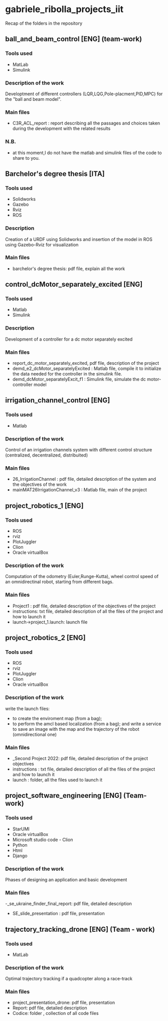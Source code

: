 # gabriele_ribolla_projects_iit
Recap of the folders in the repository

## ball_and_beam_control [ENG] (team-work)
### Tools used
- MatLab
- Simulink
### Description of the work
Developtment of different controllers (LQR,LQG,Pole-placment,PID,MPC) for the "ball and beam model".
### Main files
- C3R_ACL_report : report describing all the passages and choices taken during the development with the related results 
### N.B.
- at this moment,I do not have the matlab and simulink files of the code to share to you. 

## Barchelor's degree thesis [ITA]
### Tools used
- Solidworks
- Gazebo
- Rviz 
- ROS
### Description
Creation of a URDF using Solidworks and insertion 
of the model in ROS using Gazebo-Rviz for visualization
### Main files
- barchelor's degree thesis: pdf file, explain all the work

## control_dcMotor_separately_excited [ENG]
### Tools used
- Matlab 
- Simulink
### Description
Development of a controller for a dc motor separately excited
### Main files
- report_dc_motor_separately_excited, pdf file, description of the project
- demd_e2_dcMotor_separatelyExcited : Matlab file, compile it to initialize the data needed for the controller in the simulink file.
- demd_dcMotor_separatelyExcit_f1 : Simulink file, simulate the dc motor-controller model
## irrigation_channel_control [ENG]
### Tools used
- Matlab 
### Description of the work
Control of an irrigation channels system with different control structure (centralized, decentralized, distribuited)
### Main files
- 26_IrrigationChannel : pdf file, detailed description of the system and the  objectives of the work
- mainMAT26IrrigationChannel_v3 : Matlab file, main of the project

## project_robotics_1 [ENG]
### Tools used
- ROS
- rviz
- PlotJuggler
- Clion
- Oracle virtualBox
### Description of the work
Computation of the odometry (Euler,Runge-Kutta), wheel control speed of an omnidirectinal robot, starting from different bags.
### Main files
- Project1 : pdf file, detailed description of the objectives of the project
- instructions: txt file, detailed description of all the files of the  project and how to launch it
- launch->project_1.launch: launch file

## project_robotics_2 [ENG]
### Tools used
- ROS
- rviz
- PlotJuggler
- Clion
- Oracle virtualBox
### Description of the work
write the launch files: 
- to create the enviroment map (from a bag);
- to perform the amcl based localization (from a bag);
and write a service to save an image with the map and the trajectory of the robot (omnidirectional one)

### Main files
- _Second Project 2022: pdf file, detailed description of the project objectives
- instructions : txt file, detailed description of all the files of the project and how to launch it
- launch : folder, all the files used to launch it
## project_software_engineering [ENG] (Team-work)
### Tools used
- StarUMl
- Oracle virtualBox
- Microsoft studio code - Clion 
- Python
- Html
- Django
### Description of the work
Phases of designing an application and basic development
### Main files
-_se_ukraine_finder_final_report: pdf file, detailed description 
- SE_slide_presentation : pdf file, presentation 

## trajectory_tracking_drone [ENG] (Team - work)
### Tools used
- MatLab
### Description of the work
Optimal trajectory tracking if a quadcopter along a race-track
### Main files
- project_presentation_drone: pdf file, presentation 
- Report: pdf file, detailed description 
- Codice: folder , collection of all code files 
